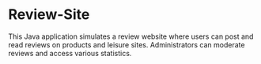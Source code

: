 # Review-Site
This Java application simulates a review website where users can post and read reviews on products and leisure sites. Administrators can moderate reviews and access various statistics.
